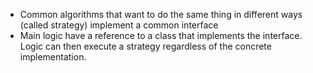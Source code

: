- Common algorithms that want to do the same thing in different ways (called strategy) implement a common interface
- Main logic have a reference to a class that implements the interface. Logic can then execute a strategy regardless of the concrete implementation.